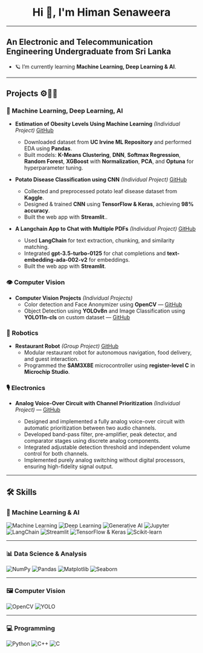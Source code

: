 
<h1 align="center"> Hi 👋, I'm Himan Senaweera</h1>

---

## An Electronic and Telecommunication Engineering Undergraduate from Sri Lanka

- 🪐 I’m currently learning **Machine Learning, Deep Learning & AI**.  
 ---

## Projects ⚙️👨‍💻

### 🧠 Machine Learning, Deep Learning, AI
- **Estimation of Obesity Levels Using Machine Learning** *(Individual Project)* [GitHub](https://github.com/HimanSenaweera/Model-to-predict-obesity-Level.git)  
  - Downloaded dataset from **UC Irvine ML Repository** and performed EDA using **Pandas**.  
  - Built models: **K-Means Clustering**, **DNN**, **Softmax Regression**, **Random Forest**, **XGBoost** with **Normalization**, **PCA**, and **Optuna** for hyperparameter tuning.  

- **Potato Disease Classification using CNN** *(Individual Project)* [GitHub](https://github.com/HimanSenaweera/Deep-learning.git)  
  - Collected and preprocessed potato leaf disease dataset from **Kaggle**.  
  - Designed & trained **CNN** using **TensorFlow & Keras**, achieving **98% accuracy**.  
  - Built the web app with **Streamlit**..  

- **A Langchain App to Chat with Multiple PDFs** *(Individual Project)* [GitHub](https://github.com/HimanSenaweera/Langchain-App-.git)  
  - Used **LangChain** for text extraction, chunking, and similarity matching.  
  - Integrated **gpt-3.5-turbo-0125** for chat completions and **text-embedding-ada-002-v2** for embeddings.  
  - Built the web app with **Streamlit**.  

### 👁️ Computer Vision
- **Computer Vision Projects** *(Individual Projects)*  
  - Color detection and Face Anonymizer using **OpenCV** — [GitHub](https://github.com/HimanSenaweera/OpenCV-projects.git)  
  - Object Detection using **YOLOv8n** and Image Classification using **YOLO11n-cls** on custom dataset — [GitHub](https://github.com/HimanSenaweera/Face-Anonymizer-using-OpenCV.git)  

### 🤖 Robotics
- **Restaurant Robot** *(Group Project)* [GitHub](https://github.com/HimanSenaweera/RestaurantRobot.git)  
  - Modular restaurant robot for autonomous navigation, food delivery, and guest interaction.  
  - Programmed the **SAM3X8E** microcontroller using **register-level C** in **Microchip Studio**.

### 🎙️ Electronics
- **Analog Voice-Over Circuit with Channel Prioritization** *(Individual Project)* — [GitHub]([https://github.com/HimanSenaweera/RestaurantRobot.git](https://github.com/HimanSenaweera/Analog-Voice-Over-Device.git))

  - Designed and implemented a fully analog voice-over circuit with automatic prioritization between two audio channels.
  - Developed band-pass filter, pre-amplifier, peak detector, and comparator stages using discrete analog components.
  - Integrated adjustable detection threshold and independent volume control for both channels.
  - Implemented purely analog switching without digital processors, ensuring high-fidelity signal output.
---
## 🛠 Skills

### 🤖 Machine Learning & AI  
![Machine Learning](https://img.shields.io/badge/-Machine%20Learning-102230?style=for-the-badge&logo=tensorflow&logoColor=white) 
![Deep Learning](https://img.shields.io/badge/-Deep%20Learning-102230?style=for-the-badge&logo=keras&logoColor=white) 
![Generative AI](https://img.shields.io/badge/-Generative%20AI-102230?style=for-the-badge&logo=openai&logoColor=white) 
![Jupyter](https://img.shields.io/badge/-Jupyter-102230?style=for-the-badge&logo=jupyter&logoColor=white) 
![LangChain](https://img.shields.io/badge/-LangChain-102230?style=for-the-badge) 
![Streamlit](https://img.shields.io/badge/-Streamlit-FF4B4B?style=for-the-badge&logo=streamlit&logoColor=white) 
![TensorFlow & Keras](https://img.shields.io/badge/-TensorFlow%20%26%20Keras-102230?style=for-the-badge&logo=tensorflow&logoColor=white) 
![Scikit-learn](https://img.shields.io/badge/-Scikit%20Learn-102230?style=for-the-badge&logo=scikit-learn&logoColor=white)

---

### 📊 Data Science & Analysis  
![NumPy](https://img.shields.io/badge/-NumPy-013243?style=for-the-badge&logo=numpy&logoColor=white) 
![Pandas](https://img.shields.io/badge/-Pandas-150458?style=for-the-badge&logo=pandas&logoColor=white) 
![Matplotlib](https://img.shields.io/badge/-Matplotlib-11557c?style=for-the-badge&logo=matplotlib&logoColor=white) 
![Seaborn](https://img.shields.io/badge/-Seaborn-4C72B0?style=for-the-badge)

---

### 🖼 Computer Vision  
![OpenCV](https://img.shields.io/badge/-OpenCV-5C3EE8?style=for-the-badge&logo=opencv&logoColor=white) 
![YOLO](https://img.shields.io/badge/-YOLO-00FFFF?style=for-the-badge)

---

### 💻 Programming  
![Python](https://img.shields.io/badge/-Python-3776AB?style=for-the-badge&logo=python&logoColor=white) 
![C++](https://img.shields.io/badge/-C++-00599C?style=for-the-badge&logo=cplusplus&logoColor=white) 
![C](https://img.shields.io/badge/-C-A8B9CC?style=for-the-badge&logo=c&logoColor=white)
